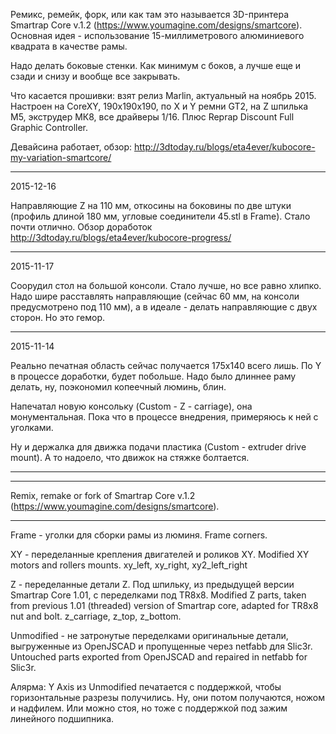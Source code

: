 Ремикс, ремейк, форк, или как там это называется 3D-принтера Smartrap Core v.1.2 (https://www.youmagine.com/designs/smartcore). Основная идея - использование 15-миллиметрового алюминиевого квадрата в качестве рамы. 

Надо делать боковые стенки. Как минимум с боков, а лучше еще и сзади и снизу и вообще все закрывать.

Что касается прошивки: взят релиз Marlin, актуальный на ноябрь 2015. Настроен на CoreXY, 190x190x190, по X и Y ремни GT2, на Z шпилька М5, экструдер МК8, все драйверы 1/16. Плюс Reprap Discount Full Graphic Controller.

Девайсина работает, обзор: http://3dtoday.ru/blogs/eta4ever/kubocore-my-variation-smartcore/

----------

2015-12-16

Направляющие Z на 110 мм, откосины на боковины по две штуки (профиль длиной 180 мм, угловые соединители 45.stl в Frame). Стало почти отлично.
Обзор доработок http://3dtoday.ru/blogs/eta4ever/kubocore-progress/

----------

2015-11-17

Соорудил стол на большой консоли. Стало лучше, но все равно хлипко. Надо шире расставлять направляющие (сейчас 60 мм, на консоли предусмотрено под 110 мм), а в идеале - делать направляющие с двух сторон. Но это гемор.

----------

2015-11-14

Реально печатная область сейчас получается 175х140 всего лишь. По Y в процессе доработки, будет побольше. Надо было длиннее раму делать, ну, поэкономил копеечный люминь, блин.

Напечатал новую консольку (Custom - Z - carriage), она монументальная. Пока что в процессе внедрения, примеряюсь к ней с уголками.

Ну и держалка для движка подачи пластика (Custom - extruder drive mount). А то надоело, что движок на стяжке болтается.

-----------



----------

Remix, remake or fork of Smartrap Core v.1.2 (https://www.youmagine.com/designs/smartcore).

----

Frame - уголки для сборки рамы из люминя.  Frame corners.

XY - переделанные крепления двигателей и роликов XY. Modified XY motors and rollers mounts. xy_left, xy_right, xy2_left_right


Z - переделанные детали Z. Под шпильку, из предыдущей версии Smartrap Core 1.01, с переделками под TR8x8. Modified Z parts, taken from previous 1.01 (threaded) version of Smartrap core, adapted for TR8x8 nut and bolt. z_carriage, z_top, z_bottom.


Unmodified - не затронутые переделками оригинальные детали, выгруженные из OpenJSCAD и пропущенные через netfabb для Slic3r. Untouched parts exported from OpenJSCAD and repaired in netfabb for Slic3r.

Алярма: Y Axis из Unmodified печатается с поддержкой, чтобы горизонтальные разрезы получились. Ну, они потом получаются, ножом и надфилем. Или можно стоя, но тоже с поддержкой под зажим линейного подшипника. 